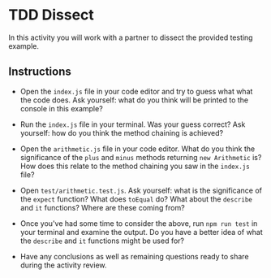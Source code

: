 # TDD Dissect

In this activity you will work with a partner to dissect the provided testing example.

## Instructions

* Open the `index.js` file in your code editor and try to guess what what the code does. Ask yourself: what do you think will be printed to the console in this example?

* Run the `index.js` file in your terminal. Was your guess correct? Ask yourself: how do you think the method chaining is achieved?

* Open the `arithmetic.js` file in your code editor. What do you think the significance of the `plus` and `minus` methods returning `new Arithmetic` is? How does this relate to the method chaining you saw in the `index.js` file?

* Open `test/arithmetic.test.js`. Ask yourself: what is the significance of the `expect` function? What does `toEqual` do? What about the `describe` and `it` functions? Where are these coming from?

* Once you've had some time to consider the above, run `npm run test` in your terminal and examine the output. Do you have a better idea of what the `describe` and `it` functions might be used for?

* Have any conclusions as well as remaining questions ready to share during the activity review.

